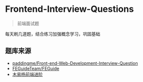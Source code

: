 # Frontend-Interview-Questions

> 前端面试题

每天刷几道题，结合练习加强概念学习，巩固基础

## 题库来源

-   [paddingme/Front-end-Web-Development-Interview-Question](https://github.com/paddingme/Front-end-Web-Development-Interview-Question)
-   [FEGuideTeam/FEGuide](https://github.com/FEGuideTeam/FEGuide)
-   [木易杨前端进阶](https://muyiy.cn/question/css/39.html)
